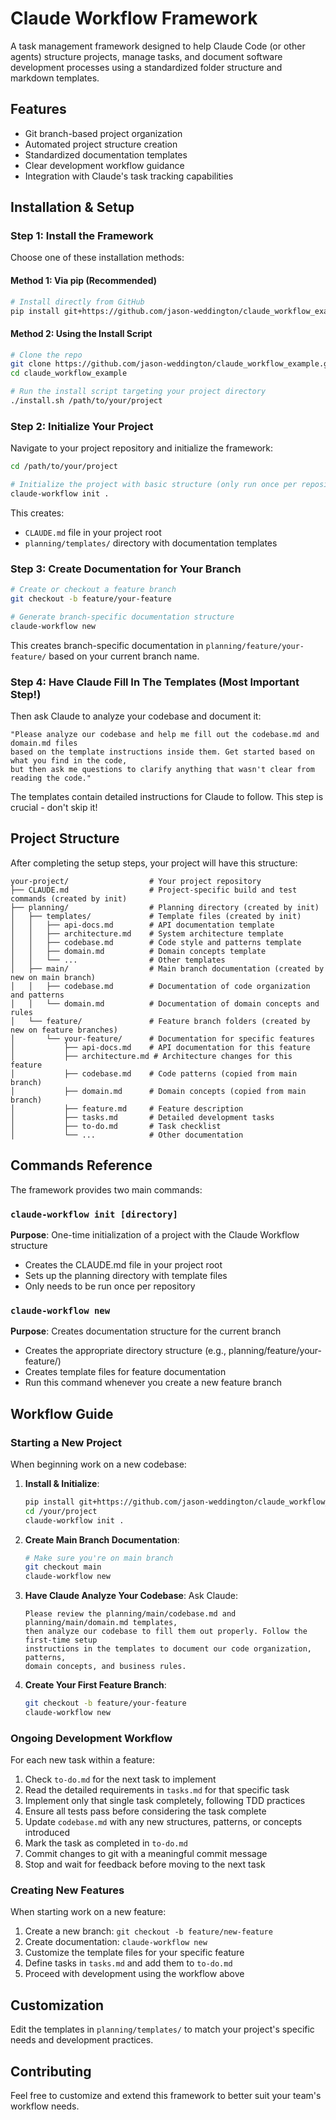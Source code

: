 # Claude Workflow Framework

A task management framework designed to help Claude Code (or other agents) structure projects, manage tasks, and document software development processes using a standardized folder structure and markdown templates.

## Features

- Git branch-based project organization
- Automated project structure creation
- Standardized documentation templates
- Clear development workflow guidance
- Integration with Claude's task tracking capabilities

## Installation & Setup

### Step 1: Install the Framework

Choose one of these installation methods:

#### Method 1: Via pip (Recommended)

```bash
# Install directly from GitHub
pip install git+https://github.com/jason-weddington/claude_workflow_example.git
```

#### Method 2: Using the Install Script

```bash
# Clone the repo
git clone https://github.com/jason-weddington/claude_workflow_example.git
cd claude_workflow_example

# Run the install script targeting your project directory
./install.sh /path/to/your/project
```

### Step 2: Initialize Your Project

Navigate to your project repository and initialize the framework:

```bash
cd /path/to/your/project

# Initialize the project with basic structure (only run once per repository)
claude-workflow init .
```

This creates:
- `CLAUDE.md` file in your project root
- `planning/templates/` directory with documentation templates

### Step 3: Create Documentation for Your Branch

```bash
# Create or checkout a feature branch
git checkout -b feature/your-feature

# Generate branch-specific documentation structure
claude-workflow new
```

This creates branch-specific documentation in `planning/feature/your-feature/` based on your current branch name.

### Step 4: Have Claude Fill In The Templates (Most Important Step!)

Then ask Claude to analyze your codebase and document it:

```
"Please analyze our codebase and help me fill out the codebase.md and domain.md files 
based on the template instructions inside them. Get started based on what you find in the code,
but then ask me questions to clarify anything that wasn't clear from reading the code."
```

The templates contain detailed instructions for Claude to follow. This step is crucial - don't skip it!

## Project Structure

After completing the setup steps, your project will have this structure:

```
your-project/                  # Your project repository
├── CLAUDE.md                  # Project-specific build and test commands (created by init)
├── planning/                  # Planning directory (created by init)
│   ├── templates/             # Template files (created by init)
│   │   ├── api-docs.md        # API documentation template
│   │   ├── architecture.md    # System architecture template
│   │   ├── codebase.md        # Code style and patterns template
│   │   ├── domain.md          # Domain concepts template
│   │   └── ...                # Other templates
│   ├── main/                  # Main branch documentation (created by new on main branch)
│   │   ├── codebase.md        # Documentation of code organization and patterns
│   │   └── domain.md          # Documentation of domain concepts and rules
│   └── feature/               # Feature branch folders (created by new on feature branches)
│       └── your-feature/      # Documentation for specific features
│           ├── api-docs.md    # API documentation for this feature
│           ├── architecture.md # Architecture changes for this feature
│           ├── codebase.md    # Code patterns (copied from main branch)
│           ├── domain.md      # Domain concepts (copied from main branch)
│           ├── feature.md     # Feature description
│           ├── tasks.md       # Detailed development tasks
│           ├── to-do.md       # Task checklist
│           └── ...            # Other documentation
```

## Commands Reference

The framework provides two main commands:

### `claude-workflow init [directory]`

**Purpose**: One-time initialization of a project with the Claude Workflow structure
- Creates the CLAUDE.md file in your project root
- Sets up the planning directory with template files
- Only needs to be run once per repository

### `claude-workflow new`

**Purpose**: Creates documentation structure for the current branch
- Creates the appropriate directory structure (e.g., planning/feature/your-feature/)
- Creates template files for feature documentation
- Run this command whenever you create a new feature branch

## Workflow Guide

### Starting a New Project

When beginning work on a new codebase:

1. **Install & Initialize**: 
   ```bash
   pip install git+https://github.com/jason-weddington/claude_workflow_example.git
   cd /your/project
   claude-workflow init .
   ```

2. **Create Main Branch Documentation**:
   ```bash
   # Make sure you're on main branch
   git checkout main
   claude-workflow new
   ```

3. **Have Claude Analyze Your Codebase**:
   Ask Claude:
   ```
   Please review the planning/main/codebase.md and planning/main/domain.md templates, 
   then analyze our codebase to fill them out properly. Follow the first-time setup 
   instructions in the templates to document our code organization, patterns, 
   domain concepts, and business rules.
   ```

4. **Create Your First Feature Branch**:
   ```bash
   git checkout -b feature/your-feature
   claude-workflow new
   ```

### Ongoing Development Workflow

For each new task within a feature:

1. Check `to-do.md` for the next task to implement
2. Read the detailed requirements in `tasks.md` for that specific task
3. Implement only that single task completely, following TDD practices
4. Ensure all tests pass before considering the task complete
5. Update `codebase.md` with any new structures, patterns, or concepts introduced
6. Mark the task as completed in `to-do.md`
7. Commit changes to git with a meaningful commit message
8. Stop and wait for feedback before moving to the next task

### Creating New Features

When starting work on a new feature:

1. Create a new branch: `git checkout -b feature/new-feature`
2. Create documentation: `claude-workflow new`
3. Customize the template files for your specific feature
4. Define tasks in `tasks.md` and add them to `to-do.md`
5. Proceed with development using the workflow above

## Customization

Edit the templates in `planning/templates/` to match your project's specific needs and development practices.

## Contributing

Feel free to customize and extend this framework to better suit your team's workflow needs.